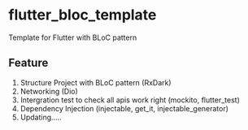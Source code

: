# flutter_bloc_template
Template for Flutter with BLoC pattern


## Feature
1. Structure Project with BLoC pattern (RxDark)
2. Networking (Dio)
3. Intergration test to check all apis work right (mockito, flutter_test)
4. Dependency Injection (injectable, get_it, injectable_generator)
5. Updating.....
